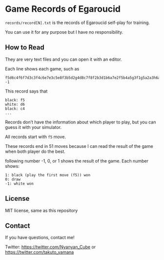 # Game Records of Egaroucid

```records/record[N].txt``` is the records of Egaroucid self-play for training.

You can use it for any purpose but I have no responsibility.



## How to Read

They are very text files and you can open it with an editor.

Each line shows each game, such as

```
f5d6c4f6f7d3c3f4c6e7e3c5e8f3b5d2g4d8c7f8f2b3d1b6a7e2f5b4a5g3f1g5a2a3h6a6h3e1c1c2h4a1a4g2c8b1g6h5b7h7b2 -1
```

This record says that

```
black: f5
white: d6
black: c4
...
```

Records don’t have the information about which player to play, but you can guess it with your simulator.

All records start with ```f5``` move.

These records end in 51 moves because I can read the result of the game when both player do the best.

following number -1, 0, or 1 shows the result of the game. Each number shows:

```
1: black (play the first move (f5)) won
0: draw
-1: white won
```



## License

MIT license, same as this repository



## Contact

If you have questions, contact me!

Twitter: https://twitter.com/Nyanyan_Cube or https://twitter.com/takuto_yamana




